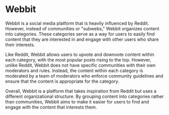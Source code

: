 # Webbit

Webbit is a social media platform that is heavily influenced by Reddit. However, instead of communities or "subwebs," Webbit organizes content into categories. These categories serve as a way for users to easily find content that they are interested in and engage with other users who share their interests.

Like Reddit, Webbit allows users to upvote and downvote content within each category, with the most popular posts rising to the top. However, unlike Reddit, Webbit does not have specific communities with their own moderators and rules. Instead, the content within each category is moderated by a team of moderators who enforce community guidelines and ensure that the content is appropriate for the category.

Overall, Webbit is a platform that takes inspiration from Reddit but uses a different organizational structure. By grouping content into categories rather than communities, Webbit aims to make it easier for users to find and engage with the content that interests them.
